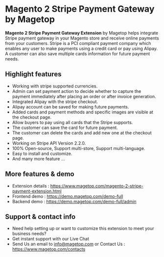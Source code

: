 # Magento 2 Stripe Payment Gateway by Magetop

**Magento 2 Stripe Payment Gateway Extension** by Magetop helps integrate Stripe payment gateway in your Magento store and receive online payments from your customers. Stripe is a PCI compliant payment company which enables any user to make payments using a credit card or pay using Alipay. A customer can also save multiple cards information for future payment needs.

## Highlight features

- Working with stripe supported currencies.
- Admin can set payment action to decide whether to capture the payment immediately after placing an order or after invoice generation.
- Integrated Alipay with the stripe checkout.
- Alipay account can be saved for making future payments.
- Added cards and payment methods and specific images are visible at the checkout page.
- Allow buyers to pay using all cards that the Stripe supports.
- The customer can save the card for future payment.
- The customer can delete the cards and add new one at the checkout page.
- Working on Stripe API Version 2.2.0.
- 100% Open-source, Support multi-store, Support multi-language.
- Easy to install and customize.
- And many more feature ...

## More features & demo

- Extension details : https://www.magetop.com/magento-2-stripe-payment-extension.html
- Frontend demo : https://demo.magetop.com/demo-full
- Backend demo : https://demo.magetop.com/demo-full/admin

## Support & contact info

- Need help setting up or want to customize this extension to meet your business needs? 
- Get instant support with our Live Chat
- Send Us an email to info@magetop.com or Contact Us : https://www.magetop.com/contacts

